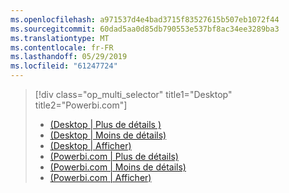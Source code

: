 ```yaml
---
ms.openlocfilehash: a971537d4e4bad3715f83527615b507eb1072f44
ms.sourcegitcommit: 60dad5aa0d85db790553e537bf8ac34ee3289ba3
ms.translationtype: MT
ms.contentlocale: fr-FR
ms.lasthandoff: 05/29/2019
ms.locfileid: "61247724"
---
```

> [!div class="op_multi_selector" title1="Desktop" title2="Powerbi.com"]
> * [(Desktop | Plus de détails )](../power-bi-custom-visuals-use.md)
> * [(Desktop | Moins de détails)](../powerbi-custom-visuals-use-less.md)
> * [(Desktop | Afficher)](../powerbi-custom-visuals-add-to-report-vid.md)
> * [(Powerbi.com | Plus de détails)](../power-bi-report-add-custom-visual.md)
> * [(Powerbi.com | Moins de détails)](../powerbi-custom-visuals-add-to-report-less.md)
> * [(Powerbi.com | Afficher)](../powerbi-custom-visuals-add-to-report-vid.md)
> 
> 


